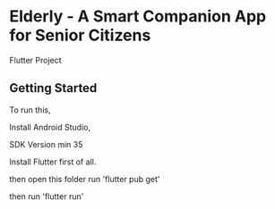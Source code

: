 # Elderly - A Smart Companion App for Senior Citizens

Flutter Project

## Getting Started

To run this, 

Install Android Studio, 

SDK Version min 35

Install Flutter first of all.

then open this folder run 'flutter pub get'

then run 'flutter run'
